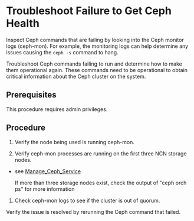 # Troubleshoot Failure to Get Ceph Health

Inspect Ceph commands that are failing by looking into the Ceph monitor logs \(ceph-mon\). For example, the monitoring logs can help determine any issues causing the `ceph -s` command to hang.

Troubleshoot Ceph commands failing to run and determine how to make them operational again. These commands need to be operational to obtain critical information about the Ceph cluster on the system.

## Prerequisites

This procedure requires admin privileges.

## Procedure

1. Verify the node being used is running ceph-mon.

1. Verify ceph-mon processes are running on the first three NCN storage nodes.

- see [Manage_Ceph_Service](Manage_Ceph_Services.md)

    If more than three storage nodes exist, check the output of "ceph orch ps" for more information

1. Check ceph-mon logs to see if the cluster is out of quorum.

Verify the issue is resolved by rerunning the Ceph command that failed.
